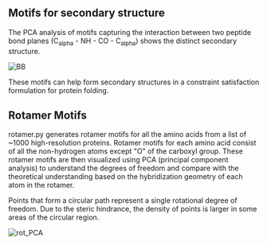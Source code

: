 ## Motifs for secondary structure

The PCA analysis of motifs capturing the interaction between two peptide bond planes (C<sub>alpha</sub> - NH - CO - C<sub>alpha</sub>) shows the distinct secondary structure.  

![BB](https://github.com/user-attachments/assets/afd11d32-a73e-473f-8824-a23ef91a5e84)

These motifs can help form secondary structures in a constraint satisfaction formulation for protein folding.

## Rotamer Motifs

rotamer.py generates rotamer motifs for all the amino acids from a list of ~1000 high-resolution proteins. Rotamer motifs for each amino acid consist of all the non-hydrogen atoms except "O" of the carboxyl group. These rotamer motifs are then visualized using PCA (principal component analysis) to understand the degrees of freedom and compare with the theoretical understanding based on the hybridization geometry of each atom in the rotamer. 

Points that form a circular path represent a single rotational degree of freedom. Due to the steric hindrance, the density of points is larger in some areas of the circular region.

![rot_PCA](https://github.com/user-attachments/assets/800d6bee-93e5-40d7-b344-cf1d4a0b9565)


